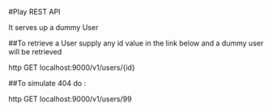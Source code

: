 #Play REST API

    
It serves up a dummy User   
    

    
##To retrieve a User supply any id value in the link below and a dummy user will be retrieved
    

http GET localhost:9000/v1/users/{id}


    
##To simulate 404 do :
    
http GET localhost:9000/v1/users/99


